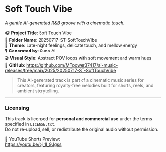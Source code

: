 # Soft Touch Vibe  
_A gentle AI-generated R&B groove with a cinematic touch._

🎧 **Project Title**: Soft Touch Vibe  
📁 **Folder Name**: 20250717-ST-SoftTouchVibe  
🎨 **Theme**: Late-night feelings, delicate touch, and mellow energy  
🎙️ **Generated by**: Suno AI  
🎬 **Visual Style**: Abstract POV loops with soft movement and warm hues  
🔗 **GitHub**: https://github.com/MTpower37417/ai-music-releases/tree/main/2025/20250717-ST-SoftTouchVibe

> This AI-generated track is part of a cinematic music series for creators, featuring royalty-free melodies built for shorts, reels, and ambient storytelling.

---

### Licensing
This track is licensed for **personal and commercial use** under the terms specified in `LICENSE.txt`.  
Do not re-upload, sell, or redistribute the original audio without permission.

🎥 YouTube Shorts Preview:  
https://youtu.be/oj_1I_9Jgss
